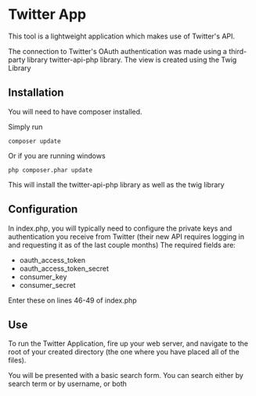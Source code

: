  **Twitter App**
 =====================
 This tool is a lightweight application which makes use of Twitter's API.
                                          
 The connection to Twitter's OAuth authentication was made using a third-party library twitter-api-php library.
 The view is created using the Twig Library
              
                     
**Installation**
--
                     
You will need to have composer installed. 

Simply run 
                     
    composer update
                     
Or if you are running windows

    php composer.phar update

This will install the twitter-api-php library as well as the twig library
                     
Configuration
--
In index.php, you will typically need to configure the private keys and authentication you receive from
Twitter (their new API requires logging in and requesting it as of the last couple months)
The required fields are:
- oauth_access_token
- oauth_access_token_secret
- consumer_key
- consumer_secret
                     
Enter these on lines 46-49 of index.php
                     
                                         
**Use**
---
To run the Twitter Application, fire up your web server, and navigate to the root of your created directory (the one where you have placed all of the files).
                     
You will be presented with a basic search form.  You can search either by search term or by username, or both
                     
                        
                        
                     
